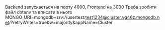 Backend запускається на порту 4000, Frontend на 3000
Треба зробити файл dotenv та вписати в нього MONGO_URI=mongodb+srv://usertest:test1234@cluster.vg46z.mongodb.net/?retryWrites=true&w=majority&appName=Cluster